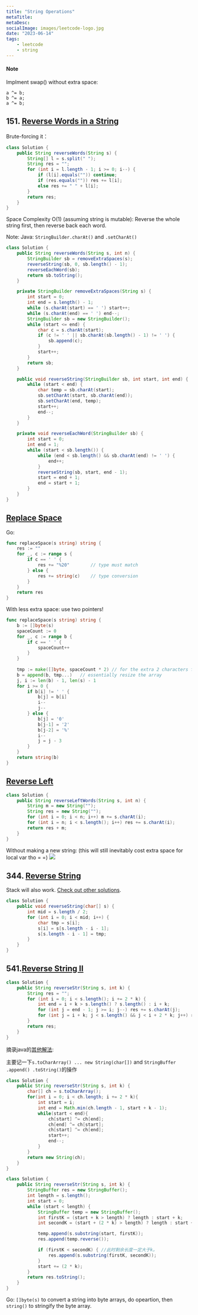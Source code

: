 ```yaml
---
title: "String Operations"
metaTitle:
metaDesc:
socialImage: images/leetcode-logo.jpg
date: "2023-06-14"
tags:
    - leetcode
    - string
---
```


#### Note
Implment swap() without extra space:
```
a ^= b;
b ^= a;
a ^= b;
```

## 151. [Reverse Words in a String](https://leetcode.cn/problems/reverse-words-in-a-string/)
Brute-forcing it：
```java
class Solution {
    public String reverseWords(String s) {
        String[] l = s.split(" ");
        String res = "";
        for (int i = l.length - 1; i >= 0; i--) {
            if (l[i].equals("")) continue;
            if (res.equals("")) res += l[i];
            else res += " " + l[i];
        }
        return res;
    }
}
```

Space Complexity O(1) (assuming string is mutable): Reverse the whole string first, then reverse back each word.

Note: Java: `StringBuilder.charAt()` and `.setCharAt()`

```java
class Solution {
    public String reverseWords(String s, int n) {
        StringBuilder sb = removeExtraSpaces(s);
        reverseString(sb, 0, sb.length() - 1);
        reverseEachWord(sb);
        return sb.toString();
    }

    private StringBuilder removeExtraSpaces(String s) {
        int start = 0;
        int end = s.length() - 1;
        while (s.charAt(start) == ' ') start++;
        while (s.charAt(end) == ' ') end--;
        StringBuilder sb = new StringBuilder();
        while (start <= end) {
            char c = s.charAt(start);
            if (c != ' ' || sb.charAt(sb.length() - 1) != ' ') {
                sb.append(c);
            }
            start++;
        }
        return sb;
    }

    public void reverseString(StringBuilder sb, int start, int end) {
        while (start < end) {
            char temp = sb.charAt(start);
            sb.setCharAt(start, sb.charAt(end));
            sb.setCharAt(end, temp);
            start++;
            end--;
        }
    }

    private void reverseEachWord(StringBuilder sb) {
        int start = 0;
        int end = 1;
        while (start < sb.length()) {
            while (end < sb.length() && sb.charAt(end) != ' ') {
                end++;
            }
            reverseString(sb, start, end - 1);
            start = end + 1;
            end = start + 1;
        }
    }
}
```



## [Replace Space](https://leetcode.cn/problems/ti-huan-kong-ge-lcof/)
Go:
```go
func replaceSpace(s string) string {
    res := ""
    for _, c := range s {
        if c == ' ' {
            res += "%20"        // type must match
        } else {
            res += string(c)    // type conversion
        }
    }
    return res
}
```

With less extra space: use two pointers!
```go
func replaceSpace(s string) string {
    b := []byte(s)
    spaceCount := 0
    for _, c := range b {
        if c == ' ' {
            spaceCount++
        }
    }
    
    tmp := make([]byte, spaceCount * 2) // for the extra 2 characters from ' ' to '%20'
    b = append(b, tmp...)   // essentially resize the array
    j, i := len(b) - 1, len(s) - 1
    for i >= 0 {
        if b[i] != ' ' {
            b[j] = b[i]
            i--
            j--
        } else {
            b[j] = '0'
            b[j-1] = '2'
            b[j-2] = '%'
            i--
            j = j - 3
        }
    }
    return string(b)
}
```



## [Reverse Left](https://leetcode.cn/problems/zuo-xuan-zhuan-zi-fu-chuan-lcof/)
```java
class Solution {
    public String reverseLeftWords(String s, int n) {
        String m = new String("");
        String res = new String("");
        for (int i = 0; i < n; i++) m += s.charAt(i);
        for (int i = n; i < s.length(); i++) res += s.charAt(i);
        return res + m;
    }
}
```

Without making a new string: (this will still inevitably cost extra space for local var tho = =)
![](https://code-thinking.cdn.bcebos.com/pics/%E5%89%91%E6%8C%87Offer58-II.%E5%B7%A6%E6%97%8B%E8%BD%AC%E5%AD%97%E7%AC%A6%E4%B8%B2.png)



## 344. [Reverse String](https://leetcode.com/problems/reverse-string/description/)
Stack will also work. [Check out other solutions](https://programmercarl.com/0344.%E5%8F%8D%E8%BD%AC%E5%AD%97%E7%AC%A6%E4%B8%B2.html#%E5%85%B6%E4%BB%96%E8%AF%AD%E8%A8%80%E7%89%88%E6%9C%AC).

```java
class Solution {
    public void reverseString(char[] s) {
        int mid = s.length / 2;
        for (int i = 0; i < mid; i++) {
            char tmp = s[i];
            s[i] = s[s.length - i - 1];
            s[s.length - i - 1] = tmp;
        }
    }
}
```

## 541.[Reverse String II](https://leetcode.com/problems/reverse-string-ii/)
```java
class Solution {
    public String reverseStr(String s, int k) {
        String res = "";
        for (int i = 0; i < s.length(); i += 2 * k) {
            int end = i + k > s.length() ? s.length() : i + k;
            for (int j = end - 1; j >= i; j--) res += s.charAt(j);
            for (int j = i + k; j < s.length() && j < i + 2 * k; j++) res += s.charAt(j);
        }
        return res;
    }
}
```

摘录java的[其他解法](https://programmercarl.com/0541.%E5%8F%8D%E8%BD%AC%E5%AD%97%E7%AC%A6%E4%B8%B2II.html#%E5%85%B6%E4%BB%96%E8%AF%AD%E8%A8%80%E7%89%88%E6%9C%AC):

主要记一下`s.toCharArray() ... new String(char[])` and `StringBuffer .append() .toString()`的操作

```java
class Solution {
    public String reverseStr(String s, int k) {
        char[] ch = s.toCharArray();
        for(int i = 0; i < ch.length; i += 2 * k){
            int start = i;
            int end = Math.min(ch.length - 1, start + k - 1);
            while(start < end){
                ch[start] ^= ch[end];
                ch[end] ^= ch[start];
                ch[start] ^= ch[end];
                start++;
                end--;
            }
        }
        return new String(ch);
    }
}

class Solution {
    public String reverseStr(String s, int k) {
        StringBuffer res = new StringBuffer();
        int length = s.length();
        int start = 0;
        while (start < length) {
            StringBuffer temp = new StringBuffer();
            int firstK = (start + k > length) ? length : start + k;
            int secondK = (start + (2 * k) > length) ? length : start + (2 * k);

            temp.append(s.substring(start, firstK));
            res.append(temp.reverse());

            if (firstK < secondK) { //此时剩余长度一定大于k。
                res.append(s.substring(firstK, secondK));
            }
            start += (2 * k);
        }
        return res.toString();
    }
}
```

Go: `[]byte(s)` to convert a string into byte arrays, do opeartion, then `string()` to stringify the byte array.

